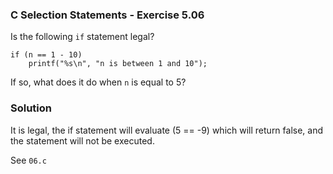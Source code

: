 ### C Selection Statements - Exercise 5.06

Is the following ```if``` statement legal?

```
if (n == 1 - 10)
	printf("%s\n", "n is between 1 and 10");

```

If so, what does it do when ```n``` is equal to 5?

### Solution

It is legal, the if statement will evaluate (5 == -9) which will return false, and the statement will not be executed.

See ```06.c```